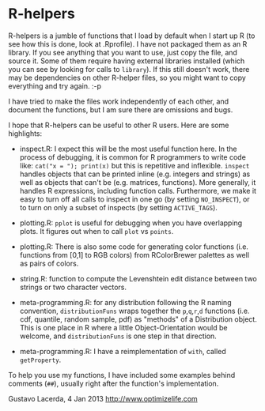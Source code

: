 R-helpers
=========

R-helpers is a jumble of functions that I load by default when I start up R (to see how this is done, look at .Rprofile).  I have not packaged them as an R library.  If you see anything that you want to use, just copy the file, and source it.  Some of them require having external libraries installed (which you can see by looking for calls to `library`).  If this still doesn't work, there may be dependencies on other R-helper files, so you might want to copy everything and try again. :-p

I have tried to make the files work independently of each other, and document the functions, but I am sure there are omissions and bugs.

I hope that R-helpers can be useful to other R users.  Here are some highlights:

* inspect.R: I expect this will be the most useful function here.  In the process of debugging, it is common for R programmers to write code like: `cat("x = "); print(x)`  but this is repetitive and inflexible.  `inspect` handles objects that can be printed inline (e.g. integers and strings) as well as objects that can't be (e.g. matrices, functions).  More generally, it handles R expressions, including function calls.  Furthermore, we make it easy to turn off all calls to inspect in one go (by setting `NO_INSPECT`), or to turn on only a subset of inspects (by setting `ACTIVE_TAGS`).

* plotting.R: `pplot` is useful for debugging when you have overlapping plots.  It figures out when to call `plot` vs `points`.

* plotting.R: There is also some code for generating color functions (i.e. functions from [0,1] to RGB colors) from RColorBrewer palettes as well as pairs of colors.

* string.R: function to compute the Levenshtein edit distance between two strings or two character vectors.

* meta-programming.R: for any distribution following the R naming convention, `distributionFuns` wraps together the `p`,`q`,`r`,`d` functions (i.e. cdf, quantile, random sample, pdf) as "methods" of a Distribution object.  This is one place in R where a little Object-Orientation would be welcome, and `distributionFuns` is one step in that direction.

* meta-programming.R: I have a reimplementation of `with`, called `getProperty`.



To help you use my functions, I have included some examples behind comments (`##`), usually right after the function's implementation.

Gustavo Lacerda, 4 Jan 2013
http://www.optimizelife.com
